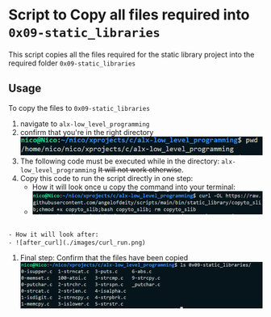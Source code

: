 # Script to Copy all files required into `0x09-static_libraries`
This script copies all the files required for the static library project into the required folder `0x09-static_libraries`
## Usage
To copy the files to `0x09-static_libraries`
1. navigate to `alx-low_level_programming`
2. confirm that you're in the right directory
   ![pwd](./images/pwd.png)
3. The following code must be executed while in the directory:  `alx-low_level_programming`
~~It will not work otherwise~~.
4. Copy this code to run the script directly in one step:
	- How it will look once u copy the command into your terminal:
   	- ![curl](./images/curl.png)
  
  ```curl -OL https://raw.githubusercontent.com/angelofdeity/scripts/main/bin/static_library/copyto_slib;chmod +x copyto_slib;bash copyto_slib; rm copyto_slib
  
  ```
	- How it will look after:
  	- ![after_curl](./images/curl_run.png)
1. Final step:
	Confirm that the files have been copied
	![ls](./images/ls.png)
